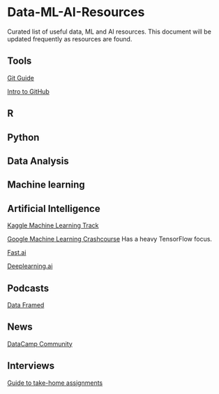 # Data-ML-AI-Resources
Curated list of useful data, ML and AI resources. This document will be updated frequently as resources are found.

## Tools

[Git Guide](https://flaviocopes.com/git-guide/)

[Intro to GitHub](https://medium.freecodecamp.org/a-developers-introduction-to-github-1034fa55c0db)

## R

## Python

## Data Analysis

## Machine learning

## Artificial Intelligence

[Kaggle Machine Learning Track](https://www.kaggle.com/learn/machine-learning)

[Google Machine Learning Crashcourse](https://developers.google.com/machine-learning/crash-course/)
Has a heavy TensorFlow focus.

[Fast.ai](http://www.fast.ai/)

[Deeplearning.ai](https://www.deeplearning.ai/)

## Podcasts

[Data Framed](https://www.datacamp.com/community/podcast)

## News

[DataCamp Community](https://www.datacamp.com/community)

## Interviews

[Guide to take-home assignments](https://medium.freecodecamp.org/the-essential-guide-to-take-home-coding-challenges-a0e746220dd7)
